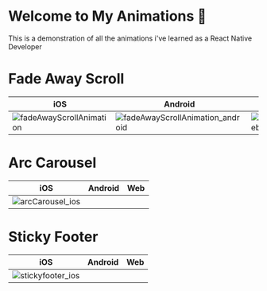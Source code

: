 # Welcome to My Animations 👋

This is a demonstration of all the animations i've learned as a React Native Developer

# Fade Away Scroll 
| iOS  | Android | Web |
| ------------- | ------------- | ------------- |
| ![fadeAwayScrollAnimation](https://github.com/user-attachments/assets/2c244d47-444b-4ee6-8ba5-764f5b8b901b)  | ![fadeAwayScrollAnimation_android](https://github.com/user-attachments/assets/b65cd14a-4d5f-4671-bb68-2b5355130dad)  | ![fadeAwayScroll_web](https://github.com/user-attachments/assets/675afadf-3e3f-40a3-b047-635c3f7b843e) |

# Arc Carousel
| iOS  | Android | Web |
| ------------- | ------------- | ------------- |
| ![arcCarousel_ios](https://github.com/user-attachments/assets/6885857d-4922-4682-8096-0a7a88b3d56d) |

# Sticky Footer
| iOS  | Android | Web |
| ------------- | ------------- | ------------- |
| ![stickyfooter_ios](https://github.com/user-attachments/assets/6f5d6798-fbcd-4cec-80ec-c37bd23264d9) |

